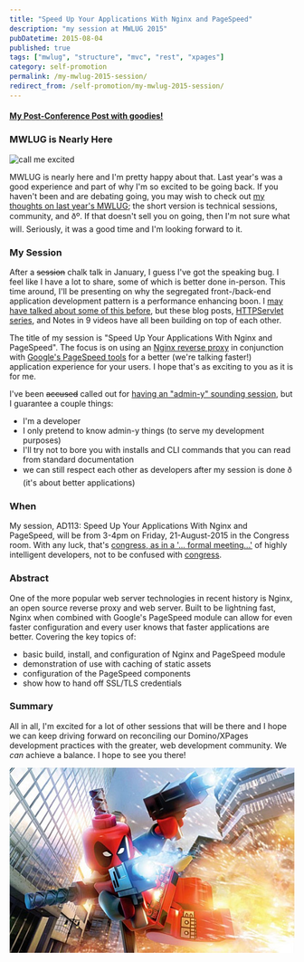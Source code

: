 ```yaml
---
title: "Speed Up Your Applications With Nginx and PageSpeed"
description: "my session at MWLUG 2015"
pubDatetime: 2015-08-04
published: true
tags: ["mwlug", "structure", "mvc", "rest", "xpages"]
category: self-promotion
permalink: /my-mwlug-2015-session/
redirect_from: /self-promotion/my-mwlug-2015-session/
---
```


#### [My Post-Conference Post with goodies!](/self-promotion/mwlug-ad113-success)

### MWLUG is Nearly Here

![call me excited](https://i.giphy.com/mPOGx4hJtOWSA.gif)

MWLUG is nearly here and I'm pretty happy about that. Last year's was a good experience and part of why I'm so excited to be going back. If you haven't been and are debating going, you may wish to check out [my thoughts on last year's MWLUG](/xpages/community-code-and-evolution/); the short version is technical sessions, community, and ðº. If that doesn't sell you on going, then I'm not sure what will. Seriously, it was a good time and I'm looking forward to it.

### My Session

After a <s>session</s> chalk talk in January, I guess I've got the speaking bug. I feel like I have a lot to share, some of which is better done in-person. This time around, I'll be presenting on why the segregated front-/back-end application development pattern is a performance enhancing boon. I [may have talked about some of this before](https://edm00se.io/xpages/application-logic/), but these blog posts, [HTTPServlet series](/servlet-series/), and Notes in 9 videos have all been building on top of each other.

The title of my session is "Speed Up Your Applications With Nginx and PageSpeed". The focus is on using an [Nginx reverse proxy](https://nginx.org/) in conjunction with [Google's PageSpeed tools](https://developers.google.com/speed/pagespeed/?hl=en) for a better (we're talking faster!) application experience for your users. I hope that's as exciting to you as it is for me.

I've been <s>accused</s> called out for [having an "admin-y" sounding session](https://www.youtube.com/watch?v=dAN1iGaOv2s&t=8m27s), but I guarantee a couple things:

- I'm a developer
- I only pretend to know admin-y things (to serve my development purposes)
- I'll try not to bore you with installs and CLI commands that you can read from standard documentation
- we can still respect each other as developers after my session is done ð (it's about better applications)

### When

My session, AD113: Speed Up Your Applications With Nginx and PageSpeed, will be from 3-4pm on Friday, 21-August-2015 in the Congress room. With any luck, that's [congress, as in a '... formal meeting...'](https://en.wikipedia.org/wiki/Congress) of highly intelligent developers, not to be confused with [congress](https://www.urbandictionary.com/define.php?term=Congress&defid=4452659).

### Abstract

One of the more popular web server technologies in recent history is Nginx, an open source reverse proxy and web server. Built to be lightning fast, Nginx when combined with Google's PageSpeed module can allow for even faster configuration and every user knows that faster applications are better. Covering the key topics of:

- basic build, install, and configuration of Nginx and PageSpeed module
- demonstration of use with caching of static assets
- configuration of the PageSpeed components
- show how to hand off SSL/TLS credentials

### Summary

All in all, I'm excited for a lot of other sessions that will be there and I hope we can keep driving forward on reconciling our Domino/XPages development practices with the greater, web development community. We _can_ achieve a balance. I hope to see you there!

![Weeeeee!](./images/deadpool.jpg)
